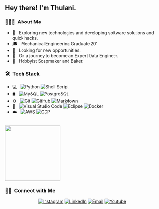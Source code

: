 <h2> Hey there! I'm Thulani.</h2>

<h3> 👩🏽‍💻 &nbsp;About Me </h3>

- 🤔 &nbsp; Exploring new technologies and developing software solutions and quick hacks.
- 🎓 &nbsp; Mechanical Engineering Graduate 20'
- 💼 &nbsp; Looking for new opportunities.
- 🌱 &nbsp; On a journey to become an Expert Data Engineer.
- 🎨 &nbsp; Hobbyist Soapmaker and Baker.

<h3> 🛠 &nbsp;Tech Stack</h3>

- 💻 &nbsp;
  ![Python](https://img.shields.io/badge/-Python-333333?style=flat&logo=python)
  ![Shell Script](https://img.shields.io/badge/-Shell_Script-333333?style=flat&logo=gnu-bash)
- 🛢 &nbsp;
  ![MySQL](https://img.shields.io/badge/-MySQL-333333?style=flat&logo=mysql)
  ![PostgreSQL](https://img.shields.io/badge/-PostgreSQL-333333?style=flat&logo=postgresql)
- ⚙️ &nbsp;
  ![Git](https://img.shields.io/badge/-Git-333333?style=flat&logo=git)
  ![GitHub](https://img.shields.io/badge/-GitHub-333333?style=flat&logo=github)
  ![Markdown](https://img.shields.io/badge/-Markdown-333333?style=flat&logo=markdown)
- 🔧 &nbsp;
  ![Visual Studio Code](https://img.shields.io/badge/-Visual%20Studio%20Code-333333?style=flat&logo=visual-studio-code&logoColor=007ACC)
  ![Eclipse](https://img.shields.io/badge/-Eclipse-333333?style=flat&logo=eclipse-ide&logoColor=2C2255)
  ![Docker](https://img.shields.io/badge/-Docker-333333?style=flat&logo=docker)
- ☁️ &nbsp;
  ![AWS](https://img.shields.io/badge/-AWS-333333?style=flat&logo=amazon-aws)
  ![GCP](https://img.shields.io/badge/-GCP-333333?style=flat&logo=google-cloud)


<br/>
<a href="https://github.com/oneh">
  <img height="180em" src="https://github-readme-stats.vercel.app/api/top-langs/?username=onehmosia&theme=buefy&layout=compact" />
</a>

<br/>

<h3> 🤝🏻 &nbsp;Connect with Me </h3>

<p align="center">
<a href="https://www.instagram.com/oneh.py/"><img alt="Instagram" src="https://img.shields.io/badge/Instagram-oneh.py-blue?style=flat-square&logo=instagram"></a>
<a href="https://www.youtube.com/channel/UCF-nGlpiS7KhfSDknEhNCnQ"><img alt="LinkedIn" src="https://img.shields.io/badge/linkedin-Thulani Mosiakgabo-blue?style=flat-square&logo=linkedin"></a>
<a href="mailto:hello@oneh.online"><img alt="Email" src="https://img.shields.io/badge/Email-hello@oneh.online-blue?style=flat-square&logo=gmail"></a>
<a href="https://www.youtube.com/channel/UCF-nGlpiS7KhfSDknEhNCnQ"><img alt="Youtube" src="https://img.shields.io/badge/Oneh does code-blue?style=flat-square&logo=YouTube"></a>
</p>




